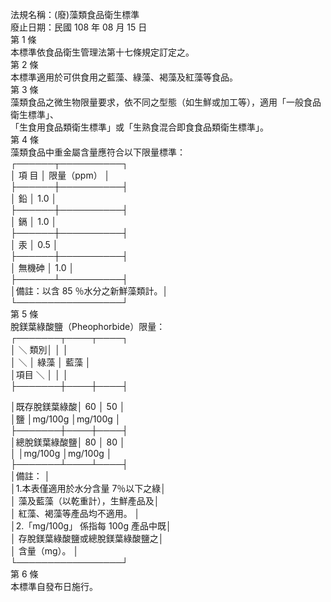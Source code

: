 法規名稱：(廢)藻類食品衛生標準  
廢止日期：民國 108 年 08 月 15 日  
第 1 條  
本標準依食品衛生管理法第十七條規定訂定之。  
第 2 條  
本標準適用於可供食用之藍藻、綠藻、褐藻及紅藻等食品。  
第 3 條  
藻類食品之微生物限量要求，依不同之型態（如生鮮或加工等），適用「一般食品衛生標準」、  
「生食用食品類衛生標準」或「生熟食混合即食食品類衛生標準」。  
第 4 條  
藻類食品中重金屬含量應符合以下限量標準：  
┌──────┬──────────┐  
│ 項 目 │ 限量（ppm） │  
├──────┼──────────┤  
│ 鉛 │ 1.0 │  
├──────┼──────────┤  
│ 鎘 │ 1.0 │  
├──────┼──────────┤  
│ 汞 │ 0.5 │  
├──────┼──────────┤  
│ 無機砷 │ 1.0 │  
├──────┴──────────┤  
│備註：以含 85 ％水分之新鮮藻類計。│  
└─────────────────┘  
第 5 條  
脫鎂葉綠酸鹽（Pheophorbide）限量：  
┌───────┬────┬────┐  
│ ＼ 類別│ │ │  
│ ＼ │ 綠藻 │ 藍藻 │  
│項目 ＼ │ │ │  
├───────┼────┼────┤  


│既存脫鎂葉綠酸│ 60 │ 50 │  
│鹽 │mg/100g │mg/100g │  
├───────┼────┼────┤  
│總脫鎂葉綠酸鹽│ 80 │ 80 │  
│ │mg/100g │mg/100g │  
├───────┴────┴────┤  
│備註： │  
│1.本表僅適用於水分含量 7％以下之綠│  
│ 藻及藍藻（以乾重計），生鮮產品及│  
│ 紅藻、褐藻等產品均不適用。 │  
│2.「mg/100g」 係指每 100g 產品中既│  
│ 存脫鎂葉綠酸鹽或總脫鎂葉綠酸鹽之│  
│ 含量（mg）。 │  
└─────────────────┘  
第 6 條  
本標準自發布日施行。  


